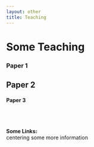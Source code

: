 ```yaml
---
layout: other
title: Teaching
---
```


<h1 class = "pageTitle"> Some Teaching </h1>

<h3> Paper 1 </h3>

<h2> Paper 2 </h2>

<h4> Paper 3 </h4>
<br><br>

<p align="left">
  <b> Some Links:</b><br>
  centering some more information
  <br><br>
</p>
